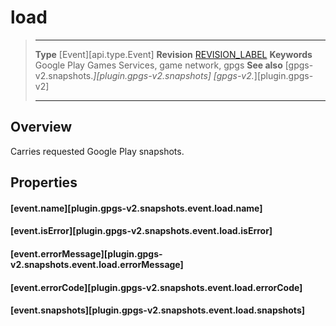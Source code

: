 # load

> --------------------- ------------------------------------------------------------------------------------------
> __Type__              [Event][api.type.Event]
> __Revision__          [REVISION_LABEL](REVISION_URL)
> __Keywords__          Google Play Games Services, game network, gpgs
> __See also__          [gpgs-v2.snapshots.*][plugin.gpgs-v2.snapshots]
>                       [gpgs-v2.*][plugin.gpgs-v2]
> --------------------- ------------------------------------------------------------------------------------------

## Overview

Carries requested Google Play snapshots.

## Properties

#### [event.name][plugin.gpgs-v2.snapshots.event.load.name]

#### [event.isError][plugin.gpgs-v2.snapshots.event.load.isError]

#### [event.errorMessage][plugin.gpgs-v2.snapshots.event.load.errorMessage]

#### [event.errorCode][plugin.gpgs-v2.snapshots.event.load.errorCode]

#### [event.snapshots][plugin.gpgs-v2.snapshots.event.load.snapshots]